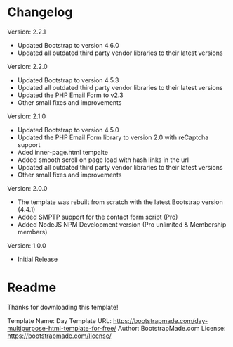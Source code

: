 # Changelog

Version: 2.2.1
  - Updated Bootstrap to version 4.6.0
  - Updated all outdated third party vendor libraries to their latest versions

Version: 2.2.0
  - Updated Bootstrap to version 4.5.3
  - Updated all outdated third party vendor libraries to their latest versions
  - Updated the PHP Email Form to v2.3
  - Other small fixes and improvements

Version: 2.1.0
  - Updated Bootstrap to version 4.5.0
  - Updated the PHP Email Form library to version 2.0 with reCaptcha support
  - Aded inner-page.html tempalte
  - Added smooth scroll on page load with hash links in the url
  - Updated all outdated third party vendor libraries to their latest versions
  - Other small fixes and improvements

Version: 2.0.0
  - The template was rebuilt from scratch with the latest Bootstrap version (4.4.1)
  - Added SMPTP support for the contact form script (Pro)
  - Added NodeJS NPM Development version (Pro unlimited & Membership members)

Version: 1.0.0
- Initial Release

# Readme

Thanks for downloading this template!

Template Name: Day
Template URL: https://bootstrapmade.com/day-multipurpose-html-template-for-free/
Author: BootstrapMade.com
License: https://bootstrapmade.com/license/
